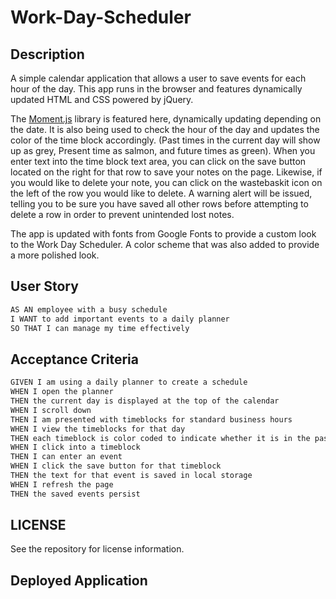 # Work-Day-Scheduler

## Description
A simple calendar application that allows a user to save events for each hour of the day. This app runs in the browser and features dynamically updated HTML and CSS powered by jQuery.

The [Moment.js](https://momentjs.com/) library is featured here, dynamically updating depending on the date. It is also being used to check the hour of the day and updates the color of the time block accordingly. (Past times in the current day will show up as grey, Present time as salmon, and future times as green). When you enter text into the time block text area, you can click on the save button located on the right for that row to save your notes on the page. Likewise, if you would like to delete your note, you can click on the wastebaskit icon on the left of the row you would like to delete. A warning alert will be issued, telling you to be sure you have saved all other rows before attempting to delete a row in order to prevent unintended lost notes.

The app is updated with fonts from Google Fonts to provide a custom look to the Work Day Scheduler. A color scheme that was also added to provide a more polished look.

## User Story

```md
AS AN employee with a busy schedule
I WANT to add important events to a daily planner
SO THAT I can manage my time effectively
```

## Acceptance Criteria

```md
GIVEN I am using a daily planner to create a schedule
WHEN I open the planner
THEN the current day is displayed at the top of the calendar
WHEN I scroll down
THEN I am presented with timeblocks for standard business hours
WHEN I view the timeblocks for that day
THEN each timeblock is color coded to indicate whether it is in the past, present, or future
WHEN I click into a timeblock
THEN I can enter an event
WHEN I click the save button for that timeblock
THEN the text for that event is saved in local storage
WHEN I refresh the page
THEN the saved events persist
```

## LICENSE
See the repository for license information.

## Deployed Application